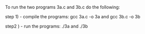 To run the two programs 3a.c and 3b.c do the following:

step 1) - compile the programs:
        gcc 3a.c -o 3a
and
        gcc 3b.c -o 3b

step2 ) - run the programs:
    ./3a
and
    ./3b